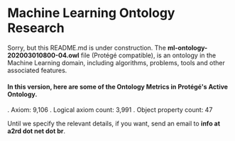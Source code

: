 # Machine Learning Ontology Research

Sorry, but this README.md is under construction. The **ml-ontology-202003010800-04.owl** file (Protégé compatible), is an ontology in the Machine Learning domain, including algorithms, problems, tools and other associated features.

#### In this version, here are some of the Ontology Metrics in Protégé's Active Ontology.
. Axiom: 9,106
. Logical axiom count: 3,991
. Object property count: 47

Until we specify the relevant details, if you want, send an email to **info at a2rd dot net dot br**.

